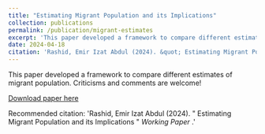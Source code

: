 ```yaml
---
title: "Estimating Migrant Population and its Implications"
collection: publications
permalink: /publication/migrant-estimates
excerpt: 'This paper developed a framework to compare different estimates of migrant population'
date: 2024-04-18
citation: 'Rashid, Emir Izat Abdul (2024). &quot; Estimating Migrant Population and its Implications &quot; <i> Working Paper </i>.'
---
```

This paper developed a framework to compare different estimates of migrant population. Criticisms and comments are welcome!

[Download paper here](https://emirizatrashid.github.io/files/Estimating_Migrants%20(4).pdf)

Recommended citation: 'Rashid, Emir Izat Abdul (2024). &quot; Estimating Migrant Population and its Implications &quot; <i> Working Paper </i>.'

